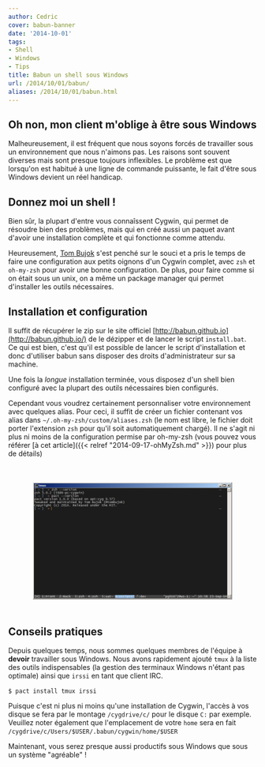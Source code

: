 ```yaml
---
author: Cedric
cover: babun-banner
date: '2014-10-01'
tags:
- Shell
- Windows
- Tips
title: Babun un shell sous Windows
url: /2014/10/01/babun/
aliases: /2014/10/01/babun.html
---
```



## Oh non, mon client m'oblige à être sous Windows
Malheureusement, il est fréquent que nous soyons forcés de travailler sous un environnement que nous n'aimons pas. Les raisons sont souvent diverses mais sont presque toujours inflexibles. Le problème est que lorsqu'on est habitué à une ligne de commande puissante, le fait d'être sous Windows devient un réel handicap.


## Donnez moi un shell !
Bien sûr, la plupart d'entre vous connaîssent Cygwin, qui permet de résoudre bien des problèmes, mais qui en créé aussi un paquet avant d'avoir une installation complète et qui fonctionne comme attendu.

Heureusement,  [Tom Bujok](https://twitter.com/tombujok) s'est penché sur le souci et a pris le temps de faire une configuration aux petits oignons d'un Cygwin complet, avec `zsh` et `oh-my-zsh` pour avoir une bonne configuration. De plus, pour faire comme si on était sous un unix, on a même un package manager qui permet d'installer les outils nécessaires.

## Installation et configuration
Il suffit de récupérer le zip sur le site officiel [http://babun.github.io](http://babun.github.io/) de le dézipper et de lancer le script `install.bat`. Ce qui est bien, c'est qu'il est possible de lancer le script d'installation et donc d'utiliser babun sans disposer des droits d'administrateur sur sa machine.

Une fois la _longue_ installation terminée, vous disposez d'un shell bien configuré avec la plupart des outils nécessaires bien configurés.

Cependant vous voudrez certainement personnaliser votre environnement avec quelques alias. Pour ceci, il suffit de créer un fichier contenant vos alias dans `~/.oh-my-zsh/custom/aliases.zsh` (le nom est libre, le fichier doit porter l'extension  `zsh` pour qu'il soit automatiquement chargé). Il ne s'agit ni plus ni moins de la configuration permise par oh-my-zsh (vous pouvez vous référer [à cet article]({{< relref "2014-09-17-ohMyZsh.md" >}}) pour plus de détails)

<div style="text-align:center;margin:50px">
 <a style="display: inline" href="/images/posts/2014-10-01-babun/babun.png" data-lightbox="image-0" title="Babun et tmux">
         <img class="medium" src="/images/posts/2014-10-01-babun/babun.png" alt="Babun et tmux"/>
 </a>
</div>

## Conseils pratiques
Depuis quelques temps, nous sommes quelques membres de l'équipe à __devoir__ travailler  sous Windows. Nous avons rapidement ajouté `tmux` à la liste des outils indispensables (la gestion des terminaux Windows n'étant pas optimale) ainsi que `irssi` en tant que client IRC.

    $ pact install tmux irssi

Puisque c'est ni plus ni moins qu'une installation de Cygwin, l'accès à vos disque se fera par le montage `/cygdrive/c/` pour le disque `C:` par exemple. Veuillez noter également que l'emplacement de votre `home` sera en fait `/cygdrive/c/Users/$USER/.babun/cygwin/home/$USER`


Maintenant, vous serez presque aussi productifs sous Windows que sous un système "agréable" !
